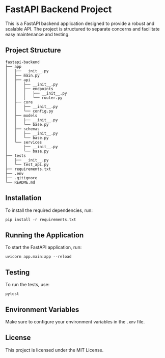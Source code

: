 # FastAPI Backend Project

This is a FastAPI backend application designed to provide a robust and scalable API. The project is structured to separate concerns and facilitate easy maintenance and testing.

## Project Structure

```
fastapi-backend
├── app
│   ├── __init__.py
│   ├── main.py
│   ├── api
│   │   ├── __init__.py
│   │   ├── endpoints
│   │   │   ├── __init__.py
│   │   │   └── router.py
│   ├── core
│   │   ├── __init__.py
│   │   └── config.py
│   ├── models
│   │   ├── __init__.py
│   │   └── base.py
│   ├── schemas
│   │   ├── __init__.py
│   │   └── base.py
│   └── services
│       ├── __init__.py
│       └── base.py
├── tests
│   ├── __init__.py
│   └── test_api.py
├── requirements.txt
├── .env
├── .gitignore
└── README.md
```

## Installation

To install the required dependencies, run:

```
pip install -r requirements.txt
```

## Running the Application

To start the FastAPI application, run:

```
uvicorn app.main:app --reload
```

## Testing

To run the tests, use:

```
pytest
```

## Environment Variables

Make sure to configure your environment variables in the `.env` file.

## License

This project is licensed under the MIT License.